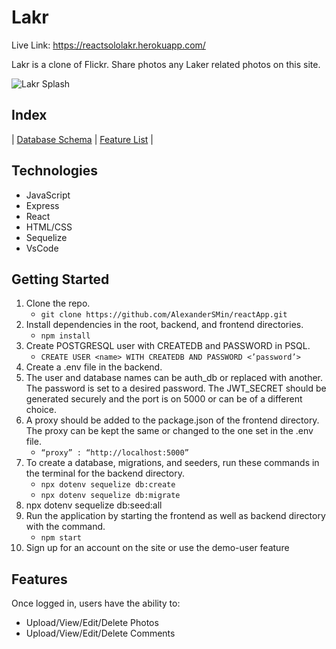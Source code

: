 # Lakr

Live Link: https://reactsololakr.herokuapp.com/

Lakr is a clone of Flickr.
Share photos any Laker related photos on this site.

![Lakr Splash](https://user-images.githubusercontent.com/92739573/178656474-27191d9f-69ce-4044-9162-8c1ff5a8f62c.png)


## Index
| [Database Schema](https://github.com/AlexanderSMin/reactApp/wiki/Database-Schema) | [Feature List](https://github.com/AlexanderSMin/reactApp/wiki/Feature-List) |

## Technologies

- JavaScript
- Express
- React
- HTML/CSS
- Sequelize
- VsCode


## Getting Started

1. Clone the repo.
     - `git clone https://github.com/AlexanderSMin/reactApp.git`
2. Install dependencies in the root, backend, and frontend directories.
     - `npm install`
3. Create POSTGRESQL user with CREATEDB and PASSWORD in PSQL.
     - `CREATE USER <name> WITH CREATEDB AND PASSWORD <’password’>`
4. Create a .env file in the backend.
5. The user and database names can be auth_db or replaced with another. The password is set to a desired password. The JWT_SECRET should be generated securely and the port is on 5000 or can be of a different choice.
6. A proxy should be added to the package.json of the frontend directory. The proxy can be kept the same or changed to the one set in the .env file.
     - `“proxy” : “http://localhost:5000”`
7. To create a database, migrations, and seeders, run these commands in the terminal for the backend directory.
     - `npx dotenv sequelize db:create`
     - `npx dotenv sequelize db:migrate`
8. npx dotenv sequelize db:seed:all
9. Run the application by starting the frontend as well as backend directory with the command.
     - `npm start`
10. Sign up for an account on the site or use the demo-user feature


## Features

Once logged in, users have the ability to:

- Upload/View/Edit/Delete Photos
- Upload/View/Edit/Delete Comments
